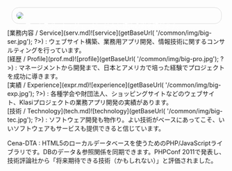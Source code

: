 <div class="span8" style="position: relative; margin: 10px; border: 1px solid #ddd; padding: 10px; border-radius: 16px; ">
<div class="span8" style="position: absolute; top 60px; margin: 10px; padding: 10px; color: white; ">ワークスポット・ジェーピーは人と技術の間を結びます。 </div>
<img src="<?php echo $_ctrl->getBaseUrl( '/common/img/DSC_1265.jpg'); ?>" style="border-radius:8px; ">
</div>

<div class="dtBox span4" markdown="1">
[業務内容 / Service](serv.md)![service](<?php echo $_ctrl->getBaseUrl( '/common/img/big-ser.jpg'); ?>)
: ウェブサイト構築、業務用アプリ開発、情報技術に関するコンサルティングを行っています。
</div>

<div class="dtBox span4" markdown="1">
[経歴 / Profile](prof.md)![profile](<?php echo $_ctrl->getBaseUrl( '/common/img/big-pro.jpg'); ?>)
: マネージメントから開発まで、日本とアメリカで培った経験でプロジェクトを成功に導きます。
</div>

<div class="dtBox span4" markdown="1">
[実績 / Experience](expr.md)![experience](<?php echo $_ctrl->getBaseUrl( '/common/img/big-exp.jpg'); ?>)
: 各種学会や財団法人、ショッピングサイトなどのウェブサイト、Klasiプロジェクトの業務アプリ開発の実績があります。
</div>

<div class="dtBox span4" markdown="1">
[技術 / Technology](tech.md)![technology](<?php echo $_ctrl->getBaseUrl( '/common/img/big-tec.jpg'); ?>)
: ソフトウェア開発も物作り。よい技術がベースにあってこそ、いいソフトウェアもサービスも提供できると信じています。
</div>

Cena-DTA
: HTML5のローカルデータベースを使うためのPHP/JavaScriptライブラリです。DBのデータ＆参照関係を同期できます。PHPConf 2011で発表し、技術評論社から「将来期待できる技術（かもしれない）」と評価されました。